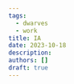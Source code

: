 ```yaml
---
tags:
  - dwarves
  - work
title: IA
date: 2023-10-18
description: 
authors: []
draft: true
---
```


